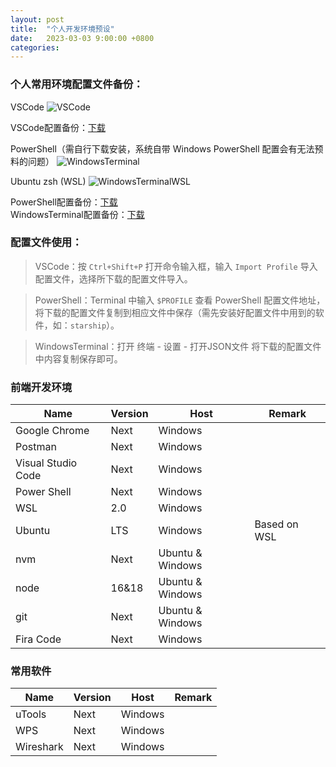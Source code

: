 ```yaml
---
layout: post
title:  "个人开发环境预设"
date:   2023-03-03 9:00:00 +0800
categories: 
---
```


### 个人常用环境配置文件备份：

VSCode
![VSCode](https://less-1251975755.cos.ap-beijing.myqcloud.com/2023-03-03_10-22-36.png)

VSCode配置备份：[下载](https://file-1251975755.cos.ap-nanjing.myqcloud.com/VSCode_Setting.code-profile)

PowerShell（需自行下载安装，系统自带 Windows PowerShell 配置会有无法预料的问题）
![WindowsTerminal](https://less-1251975755.cos.ap-beijing.myqcloud.com/2023-03-03_13-49-17.png)

Ubuntu zsh (WSL)
![WindowsTerminalWSL](https://less-1251975755.cos.ap-beijing.myqcloud.com/2023-03-03_13-49-07.png)

PowerShell配置备份：[下载](https://file-1251975755.cos.ap-nanjing.myqcloud.com/Microsoft.PowerShell_profile.ps1)<br>
WindowsTerminal配置备份：[下载](https://file-1251975755.cos.ap-nanjing.myqcloud.com/windows_terminal_settings.json)

### 配置文件使用：
> VSCode：按 `Ctrl+Shift+P` 打开命令输入框，输入 `Import Profile` 导入配置文件，选择所下载的配置文件导入。

> PowerShell：Terminal 中输入 `$PROFILE` 查看 PowerShell 配置文件地址，将下载的配置文件复制到相应文件中保存（需先安装好配置文件中用到的软件，如：`starship`）。

> WindowsTerminal：打开 终端 - 设置 - 打开JSON文件 将下载的配置文件中内容复制保存即可。

### 前端开发环境

Name               | Version | Host             | Remark
----               |   ---   |  ---             |  ---
Google Chrome      | Next    | Windows          | 
Postman            | Next    | Windows          | 
Visual Studio Code | Next    | Windows          | 
Power Shell        | Next    | Windows          | 
WSL                | 2.0     | Windows          | 
Ubuntu             | LTS     | Windows          | Based on WSL
nvm                | Next    | Ubuntu & Windows | 
node               | 16&18   | Ubuntu & Windows | 
git                | Next    | Ubuntu & Windows | 
Fira Code          | Next    | Windows          | 

### 常用软件

Name               | Version | Host             | Remark
----               |   ---   |  ---             |  ---
uTools             | Next    | Windows          | 
WPS                | Next    | Windows          | 
Wireshark          | Next    | Windows          | 